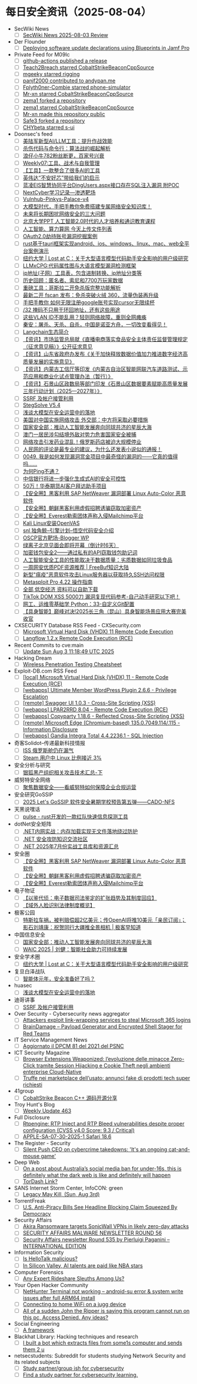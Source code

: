 # 每日安全资讯（2025-08-04）

- SecWiki News
  - [ ] [SecWiki News 2025-08-03 Review](http://www.sec-wiki.com/?2025-08-03)
- Der Flounder
  - [ ] [Deploying software update declarations using Blueprints in Jamf Pro](https://derflounder.wordpress.com/2025/08/03/deploying-software-update-declarations-using-blueprints-in-jamf-pro/)
- Private Feed for M09Ic
  - [ ] [github-actions published a release](https://github.com//bolucat/Archive/releases/tag/202508032036)
  - [ ] [Teach2Breach starred CobaltStrikeBeaconCppSource](/kyxiaxiang/CobaltStrikeBeaconCppSource)
  - [ ] [mgeeky starred rigging](/dreadnode/rigging)
  - [ ] [panjf2000 contributed to andypan.me](https://github.com/panjf2000/andypan.me/pull/2)
  - [ ] [Fplyth0ner-Combie starred phone-simulator](/RestComm/phone-simulator)
  - [ ] [Mr-xn starred CobaltStrikeBeaconCppSource](/kyxiaxiang/CobaltStrikeBeaconCppSource)
  - [ ] [zema1 forked a repository](/zema1/CobaltStrikeBeaconCppSource)
  - [ ] [zema1 starred CobaltStrikeBeaconCppSource](/kyxiaxiang/CobaltStrikeBeaconCppSource)
  - [ ] [Mr-xn made this repository public](/Mr-xn/jsp_charset_analyzer)
  - [ ] [Safe3 forked a repository](/Safe3/cap)
  - [ ] [CHYbeta starred s-ui](/alireza0/s-ui)
- Doonsec's feed
  - [ ] [美陆军新型AI/LLM工具：提升作战效能](https://mp.weixin.qq.com/s?__biz=Mzk0MzY1NDc2MA==&mid=2247484405&idx=1&sn=03a6b692a3967b145e20eb87ecbf1517)
  - [ ] [杀伤代码与命令行：算法战的崛起解析](https://mp.weixin.qq.com/s?__biz=Mzk0MzY1NDc2MA==&mid=2247484403&idx=1&sn=8d162a3c0488e93fe4309ed29bcb1b24)
  - [ ] [浪仔小牛782粉丝断更，百家号兴衰](https://mp.weixin.qq.com/s?__biz=MzkwMzI1ODUwNA==&mid=2247488095&idx=1&sn=ac4b5fbd241f8d6e09e2faf2d40317dd)
  - [ ] [Weekly07:工具、战术与自我管理](https://mp.weixin.qq.com/s?__biz=MzI5MjY4MTMyMQ==&mid=2247492245&idx=1&sn=eb29b8136995691799c4f924951d5369)
  - [ ] [【工具】一款整合了很多AI的工具](https://mp.weixin.qq.com/s?__biz=MzI2MTE0NTE3Mw==&mid=2651151329&idx=1&sn=6ff909ba6ac84f5597116cbd94f178ed)
  - [ ] [英伟达“不安好芯”带给我们的启示](https://mp.weixin.qq.com/s?__biz=MzI3NzM5NDA0NA==&mid=2247491803&idx=1&sn=6f30d1b382c7755f6284c3e39cea2aed)
  - [ ] [蓝凌EIS智慧协同平台DingUsers.aspx接口存在SQL注入漏洞 附POC](https://mp.weixin.qq.com/s?__biz=MzIxMjEzMDkyMA==&mid=2247488820&idx=1&sn=997ac62c6e079c6bfedba66b6c19ee02)
  - [ ] [NextCyber学习记录—渗透靶场](https://mp.weixin.qq.com/s?__biz=MzkzMDg1MzIwNA==&mid=2247487633&idx=1&sn=b00eb65176825b79950c47f2ab451733)
  - [ ] [Vulnhub-Pinkys-Palace-v4](https://mp.weixin.qq.com/s?__biz=Mzg5MDk4MzkyMA==&mid=2247484669&idx=1&sn=5bdba4f823c2beadb6c975a67c53b325)
  - [ ] [大模型时代，手把手教你免费搭建专属网络安全知识库！](https://mp.weixin.qq.com/s?__biz=MzkyMTYyOTQ5NA==&mid=2247487439&idx=1&sn=16e5ed8b138e6b98dc100bb02a4c287f)
  - [ ] [未来将长期困扰网络安全的三大问题](https://mp.weixin.qq.com/s?__biz=Mzg2NjY2MTI3Mg==&mid=2247501193&idx=1&sn=07ab9a9668d6c9f18f38a807ede926b1)
  - [ ] [北京大学PPT 人工智能2.0时代的人才培养和通识教育课程](https://mp.weixin.qq.com/s?__biz=MjM5OTk4MDE2MA==&mid=2655288365&idx=1&sn=31ef816dfd431dd207095be9aed1c79b)
  - [ ] [人工智能、算力算网 今天上传文件列表](https://mp.weixin.qq.com/s?__biz=MjM5OTk4MDE2MA==&mid=2655288365&idx=2&sn=701ff3ecd919851bb047cb1a7aad8dbf)
  - [ ] [OAuth2.0劫持账号漏洞挖掘案例](https://mp.weixin.qq.com/s?__biz=MzkxNzY5MTg1Ng==&mid=2247490304&idx=1&sn=c3a54a6e4a9b2aacb3fa91790edc2fb7)
  - [ ] [rust基于tauri框架实现android、ios、windows、linux、mac、web全平台案例演示](https://mp.weixin.qq.com/s?__biz=MzkwOTE5MDY5NA==&mid=2247507150&idx=1&sn=f450010db180e8de839e6ec5a5262682)
  - [ ] [纽约大学 | Lost at C：关于大型语言模型代码助手安全影响的用户级研究](https://mp.weixin.qq.com/s?__biz=MzU5MTM5MTQ2MA==&mid=2247493203&idx=1&sn=9948e426d60c7046eea19526720dc72a)
  - [ ] [LLMxCPG:代码属性图与大语言模型漏洞检测框架](https://mp.weixin.qq.com/s?__biz=MzU0NDI5NTY4OQ==&mid=2247486442&idx=1&sn=3aeb36e812bd9139ea5205470cb42d23)
  - [ ] [ip地址(子网）工具表，包含进制转换、ip地址分类等](https://mp.weixin.qq.com/s?__biz=MzIwNDYzNTYxNQ==&mid=2247503769&idx=1&sn=c8d30397a9dce2a68ab6dc7c3a1e8d71)
  - [ ] [历史回顾：匿名者、索尼和7700万玩家数据](https://mp.weixin.qq.com/s?__biz=Mzg4NzgyODEzNQ==&mid=2247489573&idx=1&sn=8514c30fac2c6c9ec7de38af39ce4875)
  - [ ] [重磅工具：哥斯拉二开免杀版完整功能解析](https://mp.weixin.qq.com/s?__biz=MzkzNTgzOTg4Mg==&mid=2247485868&idx=1&sn=c64dc7aa5b93b880aa2d83bbd932ad78)
  - [ ] [最新二开 fscan 发布：免杀突破火绒 360，流量伪装再升级](https://mp.weixin.qq.com/s?__biz=MzkzNTgzOTg4Mg==&mid=2247485868&idx=2&sn=ae0257d7c8103746bb5012f9d756c08d)
  - [ ] [手把手教你 如何无限注册google账号实现cursor无限续杯](https://mp.weixin.qq.com/s?__biz=MzkzNTgzOTg4Mg==&mid=2247485868&idx=3&sn=2b1e1f55c1df8646d88f8a697155d33d)
  - [ ] [/32 掩码不只用于环回地址，还有这些用途](https://mp.weixin.qq.com/s?__biz=MzUyNTExOTY1Nw==&mid=2247531303&idx=1&sn=bb816345ff26f4ef693d1737339982e2)
  - [ ] [这些VLAN ID不能乱用？轻则网络故障，重则全网瘫痪](https://mp.weixin.qq.com/s?__biz=MzIyMzIwNzAxMQ==&mid=2649469833&idx=1&sn=ff7cbde68d00732b45e7f170fd2ca37b)
  - [ ] [秦安：屠杀、天杀、自杀，中国是诺亚方舟，一切改变看得见！](https://mp.weixin.qq.com/s?__biz=MzA5MDg1MDUyMA==&mid=2650480920&idx=1&sn=8ca6e5e6f9e1dda1388bc300c9e455a7)
  - [ ] [Langchain生态简介](https://mp.weixin.qq.com/s?__biz=MzkyNTUyNDMyOA==&mid=2247487818&idx=1&sn=2ef67797a5f9d0abb9340bfccc3f7a09)
  - [ ] [【资讯】市场监管总局就《直播电商落实食品安全主体责任监督管理规定（征求意见稿）》公开征求意见](https://mp.weixin.qq.com/s?__biz=MzU1NDY3NDgwMQ==&mid=2247554647&idx=1&sn=66ff0fd570486fd7cc3cfb9b3154d65c)
  - [ ] [【资讯】山东省政府办发布《关于加快释放数据价值加力推进数字经济高质量发展的实施意见》](https://mp.weixin.qq.com/s?__biz=MzU1NDY3NDgwMQ==&mid=2247554647&idx=2&sn=ecc2441906f28f63cf5146322696caa2)
  - [ ] [【资讯】内蒙古工信厅等印发《内蒙古自治区智能网联汽车道路测试、示范应用和商业化试点管理办法（暂行）》](https://mp.weixin.qq.com/s?__biz=MzU1NDY3NDgwMQ==&mid=2247554647&idx=3&sn=dbe8bf673c21285c3935341ac004df2c)
  - [ ] [【资讯】石景山区政数局等部门印发《石景山区数据要素赋能高质量发展三年行动计划（2025—2027年）》](https://mp.weixin.qq.com/s?__biz=MzU1NDY3NDgwMQ==&mid=2247554647&idx=4&sn=636c868d5182fbf3ffbc6058c5aa312e)
  - [ ] [SSRF 及帐户接管利用](https://mp.weixin.qq.com/s?__biz=MzIzMTIzNTM0MA==&mid=2247497987&idx=1&sn=12d3485137ddaa99016b5244ffd673f4)
  - [ ] [StegSolve V5.4](https://mp.weixin.qq.com/s?__biz=MzI1NzUxOTUzMA==&mid=2247486227&idx=1&sn=b81dcef64be2ff1773a38ff88ae35960)
  - [ ] [浅谈大模型在安全运营中的落地](https://mp.weixin.qq.com/s?__biz=MzIyOTY1NDE5Mg==&mid=2247485112&idx=1&sn=494f9563cca0f7b7e4b1d2849971de85)
  - [ ] [美国对中国实施网络攻击 外交部：中方将采取必要措施](https://mp.weixin.qq.com/s?__biz=MzI5NTM4OTQ5Mg==&mid=2247636829&idx=1&sn=763b26922c7e7bfbf019b035bff1bbf5)
  - [ ] [国家安全部：推动人工智能发展奔向同球共济的星辰大海](https://mp.weixin.qq.com/s?__biz=MzI5NTM4OTQ5Mg==&mid=2247636829&idx=2&sn=a8dacbc33cf72e1f9fbf9afa9e0a928a)
  - [ ] [澳门一居民涉勾结境外敌对势力危害国家安全被捕](https://mp.weixin.qq.com/s?__biz=MzI5NTM4OTQ5Mg==&mid=2247636829&idx=3&sn=aa0f6b4fed147ee2ee56006053002e8c)
  - [ ] [网络攻击引发药业混乱！俄罗斯药店被迫大规模停业](https://mp.weixin.qq.com/s?__biz=MzI5NTM4OTQ5Mg==&mid=2247636829&idx=4&sn=9acf8355bbf5623caa155bb88910f8b9)
  - [ ] [人民网的评论是最专业的建议，为什么还发表小说似的通报！](https://mp.weixin.qq.com/s?__biz=MzU2NDY2OTU4Nw==&mid=2247522342&idx=1&sn=ea83934e61a1db6e22f31d5983076f5c)
  - [ ] [0049. 我是如何发现漏洞赏金项目中最奇怪的漏洞的——它真的值得吗……](https://mp.weixin.qq.com/s?__biz=MzA4NDQ5NTU0MA==&mid=2647690895&idx=1&sn=91081768bb3c41b4ea865be614a2a266)
  - [ ] [为何Ping不通？](https://mp.weixin.qq.com/s?__biz=MzIxNTM3NDE2Nw==&mid=2247490676&idx=1&sn=27958ccb2bf039725d0b243d4bd1dfc4)
  - [ ] [中信银行将进一步强化生成式AI的安全可控性](https://mp.weixin.qq.com/s?__biz=MzIxMDIwODM2MA==&mid=2653932501&idx=1&sn=157601f46ae9a4aa8425bf4c84ee043a)
  - [ ] [50万！华泰期货AI客户拜访助手项目](https://mp.weixin.qq.com/s?__biz=MzIxMDIwODM2MA==&mid=2653932501&idx=2&sn=02e4a3ac26e6773aa62a613858fc8896)
  - [ ] [【安全圈】黑客利用 SAP NetWeaver 漏洞部署 Linux Auto-Color 恶意软件](https://mp.weixin.qq.com/s?__biz=MzIzMzE4NDU1OQ==&mid=2652070961&idx=1&sn=b8c7c8f1988fca2052e2f2bebaeb3c52)
  - [ ] [【安全圈】朝鲜黑客利用虚假招聘诱骗窃取加密资产](https://mp.weixin.qq.com/s?__biz=MzIzMzE4NDU1OQ==&mid=2652070961&idx=2&sn=fb9e745ed2ed680ddff5b2ccd778c48b)
  - [ ] [【安全圈】Everest勒索团体声称入侵Mailchimp平台](https://mp.weixin.qq.com/s?__biz=MzIzMzE4NDU1OQ==&mid=2652070961&idx=3&sn=c794f434a0d42a4a9ea62a4239208b46)
  - [ ] [Kali Linux安装OpenVAS](https://mp.weixin.qq.com/s?__biz=MzkxMzIwNTY1OA==&mid=2247513047&idx=1&sn=f718dfb47ffdebacea903aa054020ece)
  - [ ] [snl 独角鲸–引擎计划–悟空代码安全介绍](https://mp.weixin.qq.com/s?__biz=MzU2MDE2MjU1Mw==&mid=2247486640&idx=1&sn=bdcd624f3a1766501a588e27e4dfd755)
  - [ ] [OSCP官方靶场-Blogger WP](https://mp.weixin.qq.com/s?__biz=MzA3NDE0NTY0OQ==&mid=2247488017&idx=1&sn=5227d899ea87d8578aa3160f9583d5e9)
  - [ ] [绿离子北京见面会即将开幕（倒计时6天）](https://mp.weixin.qq.com/s?__biz=MzIyMDQyNDQ2Mg==&mid=2247485272&idx=1&sn=9a18939ddb59d39ca1e3a77e438e1365)
  - [ ] [加密钱包安全2——通过私有的API窃取钱包助记词](https://mp.weixin.qq.com/s?__biz=Mzg4MTkwMTI5Mw==&mid=2247490272&idx=1&sn=3b5fa9a961490a9f6ab1b772ccc8259f)
  - [ ] [人工智能安全工具的性能取决于数据质量：劣质数据如同垃圾食品](https://mp.weixin.qq.com/s?__biz=MjM5NjA0NjgyMA==&mid=2651325746&idx=1&sn=c9a207cc63e3d6b40ae53826122470d5)
  - [ ] [一周网安优质PDF资源推荐 | FreeBuf知识大陆](https://mp.weixin.qq.com/s?__biz=MjM5NjA0NjgyMA==&mid=2651325746&idx=2&sn=3a11acd9d86e5fe8ae3ceb2f539f24a7)
  - [ ] [新型\"瘟疫\"恶意软件攻击Linux服务器以获取持久SSH访问权限](https://mp.weixin.qq.com/s?__biz=MjM5NjA0NjgyMA==&mid=2651325746&idx=3&sn=e32bf5acdcb5aa514e0f5aa34b987860)
  - [ ] [Metasploit Pro 4.22 操作指南](https://mp.weixin.qq.com/s?__biz=MjM5OTk4MDE2MA==&mid=2655288331&idx=1&sn=9499aac5a523b72e03b5a62f3aef3de4)
  - [ ] [全部 低空经济 资料可以自助下载](https://mp.weixin.qq.com/s?__biz=MjM5OTk4MDE2MA==&mid=2655288331&idx=2&sn=b529a65362dc58c275773e983625adc3)
  - [ ] [TikTok DOM XSS 5000刀 漏洞复现代码参考-自己动手研究以下吧！](https://mp.weixin.qq.com/s?__biz=MzU5Njg5NzUzMw==&mid=2247491699&idx=1&sn=e4dcaf9c5e7da60e62e614a9000f4368)
  - [ ] [网工、运维零基础学 Python：33-自定义Git配置](https://mp.weixin.qq.com/s?__biz=MzIyMzIwNzAxMQ==&mid=2649469767&idx=1&sn=90b2980573ec3d9795d80f61364850e2)
  - [ ] [【具身智能】巅峰对决!2025长三角（昆山）具身智能场景应用大赛完美收官](https://mp.weixin.qq.com/s?__biz=MjM5NzYwNDU0Mg==&mid=2649253596&idx=1&sn=df76c6add1145494a257bb7f9c89cb86)
- CXSECURITY Database RSS Feed - CXSecurity.com
  - [ ] [Microsoft Virtual Hard Disk (VHDX) 11 Remote Code Execution](https://cxsecurity.com/issue/WLB-2025080002)
  - [ ] [Langflow 1.2.x Remote Code Execution (RCE)](https://cxsecurity.com/issue/WLB-2025080001)
- Recent Commits to cve:main
  - [ ] [Update Sun Aug  3 11:18:49 UTC 2025](https://github.com/trickest/cve/commit/087eb0cf84aed82d331c7785892e81ded1ca0dcc)
- Hacking Dream
  - [ ] [Wireless Penetration Testing Cheatsheet](https://www.hackingdream.net/2025/08/wireless-penetration-testing-cheatsheet.html)
- Exploit-DB.com RSS Feed
  - [ ] [[local] Microsoft Virtual Hard Disk (VHDX) 11 - Remote Code Execution (RCE)](https://www.exploit-db.com/exploits/52394)
  - [ ] [[webapps] Ultimate Member WordPress Plugin 2.6.6 - Privilege Escalation](https://www.exploit-db.com/exploits/52393)
  - [ ] [[remote] Swagger UI 1.0.3 - Cross-Site Scripting (XSS)](https://www.exploit-db.com/exploits/52392)
  - [ ] [[webapps] LPAR2RRD 8.04 - Remote Code Execution (RCE)](https://www.exploit-db.com/exploits/52391)
  - [ ] [[webapps] Copyparty 1.18.6 - Reflected Cross-Site Scripting (XSS)](https://www.exploit-db.com/exploits/52390)
  - [ ] [[remote] Microsoft Edge (Chromium-based) 135.0.7049.114/.115 - Information Disclosure](https://www.exploit-db.com/exploits/52389)
  - [ ] [[webapps] Gandia Integra Total 4.4.2236.1 - SQL Injection](https://www.exploit-db.com/exploits/52388)
- 奇客Solidot–传递最新科技情报
  - [ ] [ISS 俄罗斯舱仍在漏气](https://www.solidot.org/story?sid=81956)
  - [ ] [Steam 用户中 Linux 比例接近 3%](https://www.solidot.org/story?sid=81955)
- 安全分析与研究
  - [ ] [银狐黑产组织相关攻击技术汇总-下](https://mp.weixin.qq.com/s?__biz=MzA4ODEyODA3MQ==&mid=2247493048&idx=1&sn=c571bfd82fde102c651121b77c98120f)
- 威努特安全网络
  - [ ] [聚焦数据安全——看威努特如何保障企业合规运营](https://mp.weixin.qq.com/s?__biz=MzAwNTgyODU3NQ==&mid=2651134586&idx=1&sn=c9590353a06f3e8b1cb25e30e35a7a74)
- 安全研究GoSSIP
  - [ ] [2025 Let's GoSSIP 软件安全暑期学校预告第五弹——CADO-NFS](https://mp.weixin.qq.com/s?__biz=Mzg5ODUxMzg0Ng==&mid=2247500524&idx=1&sn=9ea104132bdfb9b8234e2545dde8044f)
- 天黑说嘿话
  - [ ] [pulse - rust开发的一款红队快速信息探测工具](https://mp.weixin.qq.com/s?__biz=MzI5NTQ5MTAzMA==&mid=2247484544&idx=1&sn=7fba55b2f986739157ee9c963e4ba9c3)
- dotNet安全矩阵
  - [ ] [.NET内网实战：内存加载实现无文件落地绕过防护](https://mp.weixin.qq.com/s?__biz=MzUyOTc3NTQ5MA==&mid=2247500222&idx=1&sn=6c22fd9510281783e4fd2eaf7c67ff93)
  - [ ] [.NET 安全攻防知识交流社区](https://mp.weixin.qq.com/s?__biz=MzUyOTc3NTQ5MA==&mid=2247500222&idx=2&sn=e83eaa9f4bee7ce10cd609ece8a4dfe5)
  - [ ] [.NET 2025年7月份实战工具库和资源汇总](https://mp.weixin.qq.com/s?__biz=MzUyOTc3NTQ5MA==&mid=2247500222&idx=3&sn=0b35d3d1224a923438c6f3c181a68d10)
- 安全圈
  - [ ] [【安全圈】黑客利用 SAP NetWeaver 漏洞部署 Linux Auto-Color 恶意软件](https://mp.weixin.qq.com/s?__biz=MzIzMzE4NDU1OQ==&mid=2652070961&idx=1&sn=b8c7c8f1988fca2052e2f2bebaeb3c52)
  - [ ] [【安全圈】朝鲜黑客利用虚假招聘诱骗窃取加密资产](https://mp.weixin.qq.com/s?__biz=MzIzMzE4NDU1OQ==&mid=2652070961&idx=2&sn=fb9e745ed2ed680ddff5b2ccd778c48b)
  - [ ] [【安全圈】Everest勒索团体声称入侵Mailchimp平台](https://mp.weixin.qq.com/s?__biz=MzIzMzE4NDU1OQ==&mid=2652070961&idx=3&sn=c794f434a0d42a4a9ea62a4239208b46)
- 电子物证
  - [ ] [【以鉴代侦：电子数据司法鉴定的扩张趋势及其制度回应】](https://mp.weixin.qq.com/s?__biz=MzAwNDcwMDgzMA==&mid=2651048564&idx=1&sn=9e1b2a065cb43a7339b071b175bfb8df)
  - [ ] [【域外人脸识别法律制度概览】](https://mp.weixin.qq.com/s?__biz=MzAwNDcwMDgzMA==&mid=2651048564&idx=2&sn=829af408c4f12e4323719e53dc4dbfe8)
- 极客公园
  - [ ] [​特斯拉车祸，被判赔偿超2亿美元；传OpenAI将推10美元「亲民订阅」；影石刘靖康：祝贺同行大疆推全景相机 | 极客早知道](https://mp.weixin.qq.com/s?__biz=MTMwNDMwODQ0MQ==&mid=2653084014&idx=1&sn=e70da3388d98649b52c08c091d05489d)
- 中国信息安全
  - [ ] [国家安全部：推动人工智能发展奔向同球共济的星辰大海](https://mp.weixin.qq.com/s?__biz=MzA5MzE5MDAzOA==&mid=2664246806&idx=1&sn=546b230e6f20b5b850ccc986eea4d0c3)
  - [ ] [WAIC 2025 | 刘健：智能社会助力可持续发展](https://mp.weixin.qq.com/s?__biz=MzA5MzE5MDAzOA==&mid=2664246806&idx=2&sn=88d09066cc0a828116ef62b28a06bb38)
- 安全学术圈
  - [ ] [纽约大学 | Lost at C：关于大型语言模型代码助手安全影响的用户级研究](https://mp.weixin.qq.com/s?__biz=MzU5MTM5MTQ2MA==&mid=2247493203&idx=1&sn=9948e426d60c7046eea19526720dc72a)
- 复旦白泽战队
  - [ ] [智能体元年，安全准备好了吗？](https://mp.weixin.qq.com/s?__biz=MzU4NzUxOTI0OQ==&mid=2247495743&idx=1&sn=6cc421403d777d55db41e7f5361da7e0)
- huasec
  - [ ] [浅谈大模型在安全运营中的落地](https://mp.weixin.qq.com/s?__biz=MzIyOTY1NDE5Mg==&mid=2247485112&idx=1&sn=494f9563cca0f7b7e4b1d2849971de85)
- 迪哥讲事
  - [ ] [SSRF 及帐户接管利用](https://mp.weixin.qq.com/s?__biz=MzIzMTIzNTM0MA==&mid=2247497987&idx=1&sn=12d3485137ddaa99016b5244ffd673f4)
- Over Security - Cybersecurity news aggregator
  - [ ] [Attackers exploit link-wrapping services to steal Microsoft 365 logins](https://www.bleepingcomputer.com/news/security/attackers-exploit-link-wrapping-services-to-steal-microsoft-365-logins/)
  - [ ] [BrainDamage – Payload Generator and Encrypted Shell Stager for Red Teams](https://www.darknet.org.uk/2025/08/braindamage-payload-generator-and-encrypted-shell-stager-for-red-teams/)
- IT Service Management News
  - [ ] [Aggiornato il DPCM 81 del 2021 del PSNC](http://blog.cesaregallotti.it/2025/08/aggiornato-il-dpcm-81-del-2021-del-psnc.html)
- ICT Security Magazine
  - [ ] [Browser Extensions Weaponized: l’evoluzione delle minacce Zero-Click tramite Session Hijacking e Cookie Theft negli ambienti enterprise Cloud-Native](https://www.ictsecuritymagazine.com/articoli/browser-extensions/)
  - [ ] [Truffe nei marketplace dell’usato: annunci fake di prodotti tech super richiesti](https://www.ictsecuritymagazine.com/notizie/truffe-marketplace/)
- 41group
  - [ ] [CobaltStrike Beacon C++ 源码开源分享](https://mp.weixin.qq.com/s?__biz=Mzk0ODUxNzgyOQ==&mid=2247484257&idx=1&sn=fdc6978df3ccd8172ce47eb704bce937)
- Troy Hunt's Blog
  - [ ] [Weekly Update 463](https://www.troyhunt.com/weekly-update-463/)
- Full Disclosure
  - [ ] [Rtpengine: RTP Inject and RTP Bleed vulnerabilities despite proper configuration (CVSS v4.0 Score: 9.3 / Critical)](https://seclists.org/fulldisclosure/2025/Aug/1)
  - [ ] [APPLE-SA-07-30-2025-1 Safari 18.6](https://seclists.org/fulldisclosure/2025/Aug/0)
- The Register - Security
  - [ ] [Silent Push CEO on cybercrime takedowns: 'It's an ongoing cat-and-mouse game'](https://go.theregister.com/feed/www.theregister.com/2025/08/03/silent_push_ceo_talks_cybercrime/)
- Deep Web
  - [ ] [On a post about Australia’s social media ban for under-16s, this is definitely what the dark web is like and definitely will happen](https://www.reddit.com/r/deepweb/comments/1mgnu29/on_a_post_about_australias_social_media_ban_for/)
  - [ ] [TorDash Link?](https://www.reddit.com/r/deepweb/comments/1mgyebm/tordash_link/)
- SANS Internet Storm Center, InfoCON: green
  - [ ] [Legacy May Kill, (Sun, Aug 3rd)](https://isc.sans.edu/diary/rss/32166)
- TorrentFreak
  - [ ] [U.S. Anti-Piracy Bills See Headline Blocking Claim Squeezed By Democracy](https://torrentfreak.com/u-s-anti-piracy-bills-see-democracy-shrink-blocking-country-claims-250803/)
- Security Affairs
  - [ ] [Akira Ransomware targets SonicWall VPNs in likely zero-day attacks](https://securityaffairs.com/180724/cyber-crime/akira-ransomware-targets-sonicwall-vpns-in-likely-zero-day-attacks.html)
  - [ ] [SECURITY AFFAIRS MALWARE NEWSLETTER ROUND 56](https://securityaffairs.com/180717/malware/security-affairs-malware-newsletter-round-56.html)
  - [ ] [Security Affairs newsletter Round 535 by Pierluigi Paganini – INTERNATIONAL EDITION](https://securityaffairs.com/180711/breaking-news/security-affairs-newsletter-round-535-by-pierluigi-paganini-international-edition.html)
- Information Security
  - [ ] [Is HelloTalk malicious?](https://www.reddit.com/r/Information_Security/comments/1mgoynn/is_hellotalk_malicious/)
  - [ ] [In Silicon Valley, AI talents are paid like NBA stars](https://www.reddit.com/r/Information_Security/comments/1mgkr8y/in_silicon_valley_ai_talents_are_paid_like_nba/)
- Computer Forensics
  - [ ] [Any Expert Rideshare Sleuths Among Us?](https://www.reddit.com/r/computerforensics/comments/1mgp6vt/any_expert_rideshare_sleuths_among_us/)
- Your Open Hacker Community
  - [ ] [NetHunter Terminal not working – android-su error & system write issues after full ARM64 install](https://www.reddit.com/r/HowToHack/comments/1mgre15/nethunter_terminal_not_working_androidsu_error/)
  - [ ] [Connecting to home WiFi on a jugg device](https://www.reddit.com/r/HowToHack/comments/1mg62ma/connecting_to_home_wifi_on_a_jugg_device/)
  - [ ] [All of a sudden John the Ripper is saying this program cannot run on this pc, Access Denied. Any ideas?](https://www.reddit.com/r/HowToHack/comments/1mg5par/all_of_a_sudden_john_the_ripper_is_saying_this/)
- Social Engineering
  - [ ] [A framework](https://www.reddit.com/r/SocialEngineering/comments/1mgvym9/a_framework/)
- Blackhat Library: Hacking techniques and research
  - [ ] [I built a bot which extracts files from some1s computer and sends them 2 u](https://www.reddit.com/r/blackhat/comments/1mgflk9/i_built_a_bot_which_extracts_files_from_some1s/)
- netsecstudents: Subreddit for students studying Network Security and its related subjects
  - [ ] [Study partner/group ish for cybersecurity](https://www.reddit.com/r/netsecstudents/comments/1mgrh1j/study_partnergroup_ish_for_cybersecurity/)
  - [ ] [Find a study partner for cybersecurity learning.](https://www.reddit.com/r/netsecstudents/comments/1mgl8gs/find_a_study_partner_for_cybersecurity_learning/)
